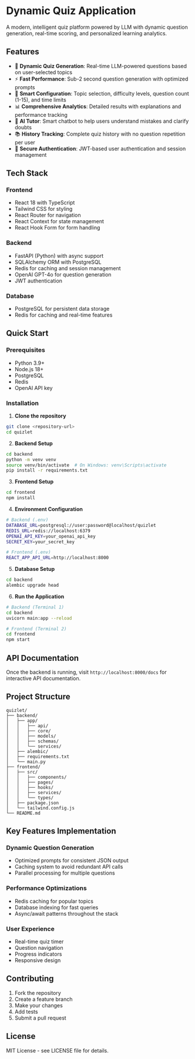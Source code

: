 # Dynamic Quiz Application

A modern, intelligent quiz platform powered by LLM with dynamic question generation, real-time scoring, and personalized learning analytics.

## Features

- 🚀 **Dynamic Quiz Generation**: Real-time LLM-powered questions based on user-selected topics
- ⚡ **Fast Performance**: Sub-2 second question generation with optimized prompts
- 🎯 **Smart Configuration**: Topic selection, difficulty levels, question count (1-15), and time limits
- 📊 **Comprehensive Analytics**: Detailed results with explanations and performance tracking
- 🤖 **AI Tutor**: Smart chatbot to help users understand mistakes and clarify doubts
- 📚 **History Tracking**: Complete quiz history with no question repetition per user
- 🔐 **Secure Authentication**: JWT-based user authentication and session management

## Tech Stack

### Frontend
- React 18 with TypeScript
- Tailwind CSS for styling
- React Router for navigation
- React Context for state management
- React Hook Form for form handling

### Backend
- FastAPI (Python) with async support
- SQLAlchemy ORM with PostgreSQL
- Redis for caching and session management
- OpenAI GPT-4o for question generation
- JWT authentication

### Database
- PostgreSQL for persistent data storage
- Redis for caching and real-time features

## Quick Start

### Prerequisites
- Python 3.9+
- Node.js 18+
- PostgreSQL
- Redis
- OpenAI API key

### Installation

1. **Clone the repository**
```bash
git clone <repository-url>
cd quizlet
```

2. **Backend Setup**
```bash
cd backend
python -m venv venv
source venv/bin/activate  # On Windows: venv\Scripts\activate
pip install -r requirements.txt
```

3. **Frontend Setup**
```bash
cd frontend
npm install
```

4. **Environment Configuration**
```bash
# Backend (.env)
DATABASE_URL=postgresql://user:password@localhost/quizlet
REDIS_URL=redis://localhost:6379
OPENAI_API_KEY=your_openai_api_key
SECRET_KEY=your_secret_key

# Frontend (.env)
REACT_APP_API_URL=http://localhost:8000
```

5. **Database Setup**
```bash
cd backend
alembic upgrade head
```

6. **Run the Application**
```bash
# Backend (Terminal 1)
cd backend
uvicorn main:app --reload

# Frontend (Terminal 2)
cd frontend
npm start
```

## API Documentation

Once the backend is running, visit `http://localhost:8000/docs` for interactive API documentation.

## Project Structure

```
quizlet/
├── backend/
│   ├── app/
│   │   ├── api/
│   │   ├── core/
│   │   ├── models/
│   │   ├── schemas/
│   │   └── services/
│   ├── alembic/
│   ├── requirements.txt
│   └── main.py
├── frontend/
│   ├── src/
│   │   ├── components/
│   │   ├── pages/
│   │   ├── hooks/
│   │   ├── services/
│   │   └── types/
│   ├── package.json
│   └── tailwind.config.js
└── README.md
```

## Key Features Implementation

### Dynamic Question Generation
- Optimized prompts for consistent JSON output
- Caching system to avoid redundant API calls
- Parallel processing for multiple questions

### Performance Optimizations
- Redis caching for popular topics
- Database indexing for fast queries
- Async/await patterns throughout the stack

### User Experience
- Real-time quiz timer
- Question navigation
- Progress indicators
- Responsive design

## Contributing

1. Fork the repository
2. Create a feature branch
3. Make your changes
4. Add tests
5. Submit a pull request

## License

MIT License - see LICENSE file for details. 
